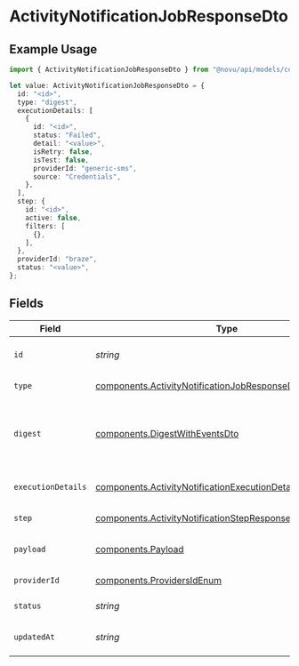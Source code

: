 # ActivityNotificationJobResponseDto

## Example Usage

```typescript
import { ActivityNotificationJobResponseDto } from "@novu/api/models/components";

let value: ActivityNotificationJobResponseDto = {
  id: "<id>",
  type: "digest",
  executionDetails: [
    {
      id: "<id>",
      status: "Failed",
      detail: "<value>",
      isRetry: false,
      isTest: false,
      providerId: "generic-sms",
      source: "Credentials",
    },
  ],
  step: {
    id: "<id>",
    active: false,
    filters: [
      {},
    ],
  },
  providerId: "braze",
  status: "<value>",
};
```

## Fields

| Field                                                                                                                                    | Type                                                                                                                                     | Required                                                                                                                                 | Description                                                                                                                              |
| ---------------------------------------------------------------------------------------------------------------------------------------- | ---------------------------------------------------------------------------------------------------------------------------------------- | ---------------------------------------------------------------------------------------------------------------------------------------- | ---------------------------------------------------------------------------------------------------------------------------------------- |
| `id`                                                                                                                                     | *string*                                                                                                                                 | :heavy_check_mark:                                                                                                                       | Unique identifier of the job                                                                                                             |
| `type`                                                                                                                                   | [components.ActivityNotificationJobResponseDtoType](../../models/components/activitynotificationjobresponsedtotype.md)                   | :heavy_check_mark:                                                                                                                       | Type of the job                                                                                                                          |
| `digest`                                                                                                                                 | [components.DigestWithEventsDto](../../models/components/digestwitheventsdto.md)                                                         | :heavy_minus_sign:                                                                                                                       | Optional digest for the job, including metadata and events                                                                               |
| `executionDetails`                                                                                                                       | [components.ActivityNotificationExecutionDetailResponseDto](../../models/components/activitynotificationexecutiondetailresponsedto.md)[] | :heavy_check_mark:                                                                                                                       | Execution details of the job                                                                                                             |
| `step`                                                                                                                                   | [components.ActivityNotificationStepResponseDto](../../models/components/activitynotificationstepresponsedto.md)                         | :heavy_check_mark:                                                                                                                       | Step details of the job                                                                                                                  |
| `payload`                                                                                                                                | [components.Payload](../../models/components/payload.md)                                                                                 | :heavy_minus_sign:                                                                                                                       | Optional payload for the job                                                                                                             |
| `providerId`                                                                                                                             | [components.ProvidersIdEnum](../../models/components/providersidenum.md)                                                                 | :heavy_check_mark:                                                                                                                       | Provider ID of the job                                                                                                                   |
| `status`                                                                                                                                 | *string*                                                                                                                                 | :heavy_check_mark:                                                                                                                       | Status of the job                                                                                                                        |
| `updatedAt`                                                                                                                              | *string*                                                                                                                                 | :heavy_minus_sign:                                                                                                                       | Updated time of the notification                                                                                                         |